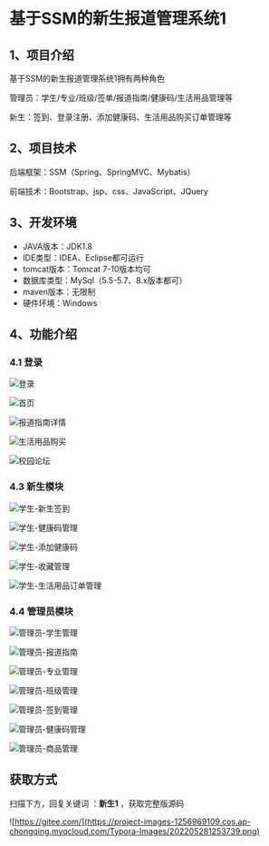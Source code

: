 # 基于SSM的新生报道管理系统1



## 1、项目介绍

基于SSM的新生报道管理系统1拥有两种角色

管理员：学生/专业/班级/签单/报道指南/健康码/生活用品管理等

新生：签到、登录注册、添加健康码、生活用品购买订单管理等


## 2、项目技术

后端框架：SSM（Spring、SpringMVC、Mybatis）

前端技术：Bootstrap、jsp、css、JavaScript、JQuery

## 3、开发环境

- JAVA版本：JDK1.8
- IDE类型：IDEA、Eclipse都可运行
- tomcat版本：Tomcat 7-10版本均可
- 数据库类型：MySql（5.5-5.7、8.x版本都可） 
- maven版本：无限制
- 硬件环境：Windows


## 4、功能介绍

### 4.1 登录

![登录](https://www.codeshop.fun/%20Typora-Images/202309271004217.jpg)

![首页](https://www.codeshop.fun/%20Typora-Images/202309271004748.jpg)

![报道指南详情](https://www.codeshop.fun/%20Typora-Images/202309271004527.jpg)

![生活用品购买](https://www.codeshop.fun/%20Typora-Images/202309271004557.jpg)

![校园论坛](https://www.codeshop.fun/%20Typora-Images/202309271004109.jpg)

### 4.3 新生模块

![学生-新生签到](https://www.codeshop.fun/%20Typora-Images/202309271004796.jpg)

![学生-健康码管理](https://www.codeshop.fun/%20Typora-Images/202309271004684.jpg)

![学生-添加健康码](https://www.codeshop.fun/%20Typora-Images/202309271005372.jpg)

![学生-收藏管理](https://www.codeshop.fun/%20Typora-Images/202309271005787.jpg)

![学生-生活用品订单管理](https://www.codeshop.fun/%20Typora-Images/202309271005184.jpg)

### 4.4 管理员模块

![管理员-学生管理](https://www.codeshop.fun/%20Typora-Images/202309271005597.jpg)

![管理员-报道指南](https://www.codeshop.fun/%20Typora-Images/202309271005447.jpg)

![管理员-专业管理](https://www.codeshop.fun/%20Typora-Images/202309271005534.jpg)

![管理员-班级管理](https://www.codeshop.fun/%20Typora-Images/202309271005210.jpg)

![管理员-签到管理](https://www.codeshop.fun/%20Typora-Images/202309271005428.jpg)

![管理员-健康码管理](https://www.codeshop.fun/%20Typora-Images/202309271006914.jpg)

![管理员-商品管理](https://www.codeshop.fun/%20Typora-Images/202309271006101.jpg)


## 获取方式

扫描下方，回复关键词  ：**新生1** ，获取完整版源码

![https://gitee.com/](https://project-images-1256969109.cos.ap-chongqing.myqcloud.com/Typora-Images/202205281253739.png)
